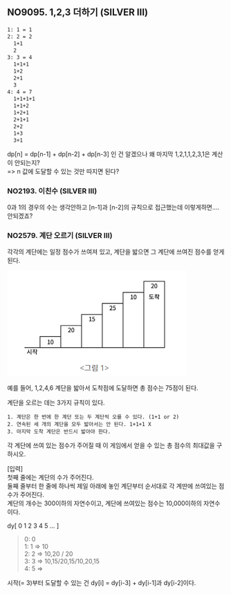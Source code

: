 ## NO9095. 1,2,3 더하기 (SILVER III)
```
1: 1 = 1
2: 2 = 2
  1+1
  2
3: 3 = 4
  1+1+1
  1+2
  2+1
  3
4: 4 = 7
  1+1+1+1
  1+1+2
  1+2+1
  2+1+1
  2+2
  1+3
  3+1
```

dp[n] = dp[n-1] + dp[n-2] + dp[n-3] 인 건 알겠으나 왜 마지막 1,2,1,1,2,3,1은 계산이 안되는지? <br/>
=> n 값에 도달할 수 있는 것만 따지면 된다?


### NO2193. 이친수 (SILVER III)
0과 1의 경우의 수는 생각안하고 [n-1]과 [n-2]의 규칙으로 접근했는데 이렇게하면.... 안되겠죠?

### NO2579. 계단 오르기 (SILVER III)
각각의 계단에는 일정 점수가 쓰여져 있고, 계단을 밟으면 그 계단에 쓰여진 점수를 얻게 된다.

![img.png](img/img.png)

예를 들어, 1,2,4,6 계단을 밟아서 도착점에 도달하면 총 점수는 75점이 된다.

계단을 오르는 데는 3가지 규칙이 있다.
```
1. 계단은 한 번에 한 계단 또는 두 계단씩 오를 수 있다. (1+1 or 2)
2. 연속된 세 개의 계단을 모두 밟아서는 안 된다. 1+1+1 X
3. 마지막 도착 계단은 반드시 밟아야 한다. 
```
각 계단에 쓰여 있는 점수가 주어질 때 이 게임에서 얻을 수 있는 총 점수의 최대값을 구하시오.

[입력]<br/>
첫째 줄에는 계단의 수가 주어진다.<br/>
둘째 줄부터 한 줄에 하나씩 제일 아래에 놓인 계단부터 순서대로 각 계딴에 쓰여있는 점수가 주어진다.<br/>
계단의 개수는 300이하의 자연수이고, 계단에 쓰여있는 점수는 10,000이하의 자연수이다.

dy[ 0 1 2 3 4 5 ... ]<br/>
> 0: 0 <br/>
> 1: 1 => 10 <br/>
> 2: 2 => 10,20 / 20 <br/>
> 3: 3 => 10,15/20,15/10,20,15 <br/>
> 4: 5 => 

시작(= 3)부터 도달할 수 있는 건 dy[i] = dy[i-3] + dy[i-1]과 dy[i-2]이다.


